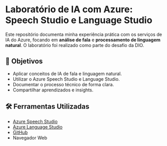
# Laboratório de IA com Azure: Speech Studio e Language Studio

Este repositório documenta minha experiência prática com os serviços de IA do Azure, focando em **análise de fala** e **processamento de linguagem natural**. O laboratório foi realizado como parte do desafio da DIO.

## 🧠 Objetivos

- Aplicar conceitos de IA de fala e linguagem natural.
- Utilizar o Azure Speech Studio e Language Studio.
- Documentar o processo técnico de forma clara.
- Compartilhar aprendizados e insights.

## 🛠️ Ferramentas Utilizadas

- [Azure Speech Studio](https://speech.microsoft.com/)
- [Azure Language Studio](https://language.cognitive.azure.com/)
- [GitHub](https://github.com/)
- Navegador Web
